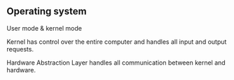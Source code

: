 ## Operating system

User mode & kernel mode

Kernel has control over the entire computer and handles all input and output requests.

Hardware Abstraction Layer handles all communication between kernel and hardware.
